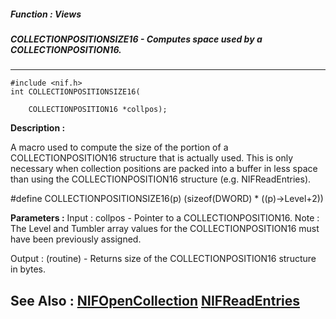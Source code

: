 ##### Function : Views
##### COLLECTIONPOSITIONSIZE16 - Computes space used by a COLLECTIONPOSITION16.
---
```
#include <nif.h>
int COLLECTIONPOSITIONSIZE16(

	COLLECTIONPOSITION16 *collpos);
```
**Description :**

A macro used to compute the size of the portion of a COLLECTIONPOSITION16 
structure that is actually used.  This is only necessary when collection 
positions are packed into a buffer in less space than using the 
COLLECTIONPOSITION16 structure (e.g. NIFReadEntries).

#define COLLECTIONPOSITIONSIZE16(p) (sizeof(DWORD) * ((p)->Level+2))

**Parameters :**
Input :
collpos  -  Pointer to a COLLECTIONPOSITION16.  Note : The Level and Tumbler array values for the COLLECTIONPOSITION16 must have been previously assigned.

Output :
(routine)  -  Returns size of the COLLECTIONPOSITION16 structure in bytes.



**See Also :**
[NIFOpenCollection](/reference/Func/NIFOpenCollection)
[NIFReadEntries](/reference/Func/NIFReadEntries)
---
